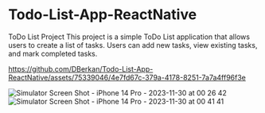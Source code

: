 # Todo-List-App-ReactNative
ToDo List Project  This project is a simple ToDo List application that allows users to create a list of tasks. Users can add new tasks, view existing tasks, and mark completed tasks.

https://github.com/DBerkan/Todo-List-App-ReactNative/assets/75339046/4e7fd67c-379a-4178-8251-7a7a4ff96f3e

![Simulator Screen Shot - iPhone 14 Pro - 2023-11-30 at 00 26 42](https://github.com/DBerkan/Todo-List-App-ReactNative/assets/75339046/bb355b90-960b-4484-bcfd-05e9f9f4e445)
![Simulator Screen Shot - iPhone 14 Pro - 2023-11-30 at 00 41 41](https://github.com/DBerkan/Todo-List-App-ReactNative/assets/75339046/38f44f79-5587-479f-af72-f917a252680c)
